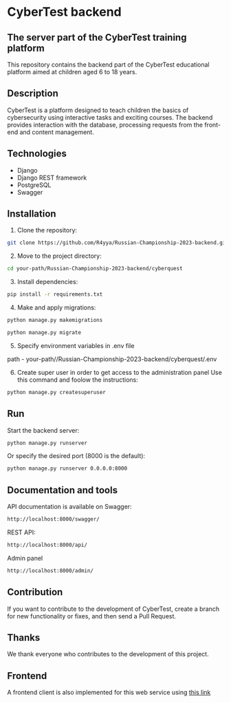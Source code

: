# CyberTest backend

## The server part of the CyberTest training platform

This repository contains the backend part of the CyberTest educational platform aimed at children aged 6 to 18 years.

## Description

CyberTest is a platform designed to teach children the basics of cybersecurity using interactive tasks and exciting courses. The backend provides interaction with the database, processing requests from the front-end and content management.

## Technologies

- Django
- Django REST framework
- PostgreSQL
- Swagger

## Installation

1. Clone the repository:

```bash
git clone https://github.com/R4yya/Russian-Championship-2023-backend.git

```

2. Move to the project directory:
```bash
cd your-path/Russian-Championship-2023-backend/cyberquest
```

3. Install dependencies:
```bash
pip install -r requirements.txt

```

4. Make and apply migrations:
```bash
python manage.py makemigrations

python manage.py migrate

```

5. Specify environment variables in .env file

path - your-path//Russian-Championship-2023-backend/cyberquest/.env

6. Create super user in order to get access to the administration panel
Use this command and foolow the instructions:
```bash
python manage.py createsuperuser
```

## Run

Start the backend server:
```bash
python manage.py runserver

```

Or specify the desired port (8000 is the default):
```bash
python manage.py runserver 0.0.0.0:8000
```

## Documentation and tools

API documentation is available on Swagger:
```bash
http://localhost:8000/swagger/
```

REST API:
```bash
http://localhost:8000/api/
```

Admin panel
```bash
http://localhost:8000/admin/
```


## Contribution

If you want to contribute to the development of CyberTest, create a branch for new functionality or fixes, and then send a Pull Request.

## Thanks

We thank everyone who contributes to the development of this project.

## Frontend
A frontend client is also implemented for this web service using [this link](https://github.com/Slaik1/Russian-Championship-2023)
